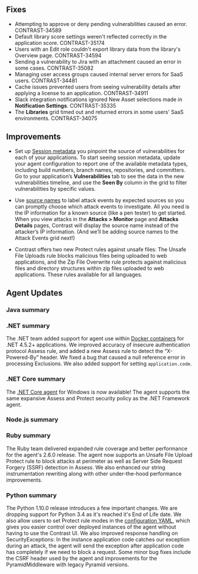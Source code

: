 <!--
title: "Contrast 3.6.5 - June 2019"
description: "Contrast 3.6.5 June 2019"
tags: "3.6.5 June Release Notes"
-->

## Fixes

* Attempting to approve or deny pending vulnerabilities caused an error. CONTRAST-34589
* Default library score settings weren't reflected correctly in the application score. CONTRAST-35174
* Users with an Edit role couldn't export library data from the library's Overview page. CONTRAST-34594
* Sending a vulnerability to Jira with an attachment caused an error in some cases. CONTRAST-35082
* Managing user access groups caused internal server errors for SaaS users. CONTRAST-34481
* Cache issues prevented users from seeing vulnerability details after applying a license to an application. CONTRAST-34911
* Slack integration notifications ignored New Asset selections made in **Notification Settings**. CONTRAST-35335
* The **Libraries** grid timed out and returned errors in some users' SaaS environments. CONTRAST-34075

## Improvements

* Set up [Session metadata](user-vulnerableapps.html#session) you pinpoint the source of vulnerabilities for each of your applications. To start seeing session metadata, update your agent configuration to report one of the available metadata types, including build numbers, branch names, repositories, and committers. Go to your application’s **Vulnerabilities** tab to see the data in the new vulnerabilities timeline, and use the **Seen By** column in the grid to filter vulnerabilities by specific values.

* Use [source names](admin-ipmgmt.html#source-name) to label attack events by expected sources so you can promptly choose which attack events to investigate. All you need is the IP information for a known source (like a pen tester) to get started. When you view attacks in the **Attacks > Monitor** page and **Attacks Details** pages, Contrast will display the source name instead of the attacker’s IP information. (And we’ll be adding source names to the Attack Events grid next!)

* Contrast offers two new Protect rules against unsafe files: The Unsafe File Uploads rule blocks malicious files being uploaded to web applications, and the Zip File Overwrite rule protects against malicious files and directory structures within zip files uploaded to web applications. These rules available for all languages.


## Agent Updates

### Java summary


### .NET summary 

The .NET team added support for agent use within [Docker containers](installation-netinstall.html#net-docker) for .NET 4.5.2+ applications. We improved accuracy of insecure authentication protocol Assess rule, and added a new Assess rule to detect the “X-Powered-By” header. We fixed a bug that caused a null reference error in processing Exclusions. We also added support for setting `application.code`.

### .NET Core summary

The [.NET Core agent](installation-netcore.html#netcore-overview) for Windows is now available! The agent supports the same expansive Assess and Protect security policy as the .NET Framework agent.

### Node.js summary 



### Ruby summary 

The Ruby team delivered expanded rule coverage and better performance for the agent's 2.6.0 release. The agent now supports an Unsafe File Upload Protect rule to block attacks at perimeter as well as Server Side Request Forgery (SSRF) detection in Assess. We also enhanced our string instrumentation rewriting along with other under-the-hood performance improvements.

### Python summary

The Python 1.10.0 release introduces a few important changes. We are dropping support for Python 3.4 as it's reached it's End of Life date. We also allow users to set Protect rule modes in the [configuration YAML](installation-pythonconfig.html), which gives you easier control over deployed instances of the agent without having to use the Contrast UI. We also improved response handling on SecurityExceptions: In the instance application code catches our exception during an attack, the agent will send the exception after application code has completely if we need to block a request. Some minor bug fixes include the CSRF header used by the agent and improvements for the PyramidMiddleware with legacy Pyramid versions.


